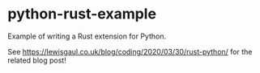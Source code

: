 # python-rust-example

Example of writing a Rust extension for Python.

See https://lewisgaul.co.uk/blog/coding/2020/03/30/rust-python/ for the related blog post!
